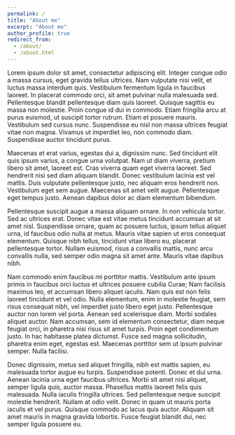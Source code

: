 ```yaml
---
permalink: /
title: "About me"
excerpt: "About me"
author_profile: true
redirect_from: 
  - /about/
  - /about.html
---
```



Lorem ipsum dolor sit amet, consectetur adipiscing elit. Integer congue odio a massa cursus, eget gravida tellus ultrices. Nam vulputate nisi velit, et luctus massa interdum quis. Vestibulum fermentum ligula in faucibus laoreet. In placerat commodo orci, sit amet pulvinar nulla malesuada sed. Pellentesque blandit pellentesque diam quis laoreet. Quisque sagittis eu massa non molestie. Proin congue id dui in commodo. Etiam fringilla arcu at purus euismod, ut suscipit tortor rutrum. Etiam et posuere mauris. Vestibulum sed cursus nunc. Suspendisse eu nisl non massa ultrices feugiat vitae non magna. Vivamus ut imperdiet leo, non commodo diam. Suspendisse auctor tincidunt purus.

Maecenas et erat varius, egestas dui a, dignissim nunc. Sed tincidunt elit quis ipsum varius, a congue urna volutpat. Nam ut diam viverra, pretium libero sit amet, laoreet est. Cras viverra quam eget viverra laoreet. Sed hendrerit nisi sed diam aliquam blandit. Donec vestibulum lacinia est vel mattis. Duis vulputate pellentesque justo, nec aliquam eros hendrerit non. Vestibulum eget sem augue. Maecenas sit amet velit augue. Pellentesque eget tempus justo. Aenean dapibus dolor ac diam elementum bibendum.

Pellentesque suscipit augue a massa aliquam ornare. In non vehicula tortor. Sed ac ultrices erat. Donec vitae est vitae metus tincidunt accumsan at sit amet nisl. Suspendisse ornare, quam ac posuere luctus, ipsum tellus aliquet urna, id faucibus odio nulla at metus. Mauris vitae sapien ut eros consequat elementum. Quisque nibh tellus, tincidunt vitae libero eu, placerat pellentesque tortor. Nullam euismod, risus a convallis mattis, nunc arcu convallis nulla, sed semper odio magna sit amet ante. Mauris vitae dapibus nibh.

Nam commodo enim faucibus mi porttitor mattis. Vestibulum ante ipsum primis in faucibus orci luctus et ultrices posuere cubilia Curae; Nam facilisis maximus leo, et accumsan libero aliquet iaculis. Nam quis est non felis laoreet tincidunt et vel odio. Nulla elementum, enim in molestie feugiat, sem risus consequat nibh, vel imperdiet justo libero eget justo. Pellentesque auctor non lorem vel porta. Aenean sed scelerisque diam. Morbi sodales aliquet auctor. Nam accumsan, sem id elementum consectetur, diam neque feugiat orci, in pharetra nisi risus sit amet turpis. Proin eget condimentum justo. In hac habitasse platea dictumst. Fusce sed magna sollicitudin, pharetra enim eget, egestas est. Maecenas porttitor sem ut ipsum pulvinar semper. Nulla facilisi.

Donec dignissim, metus sed aliquet fringilla, nibh est mattis sapien, eu malesuada tortor augue eu turpis. Suspendisse potenti. Donec et dui urna. Aenean lacinia urna eget faucibus ultrices. Morbi sit amet nisi aliquet, semper ligula quis, auctor massa. Phasellus mattis laoreet felis quis malesuada. Nulla iaculis fringilla ultrices. Sed pellentesque neque suscipit molestie hendrerit. Nullam at odio velit. Donec in quam ut mauris porta iaculis et vel purus. Quisque commodo ac lacus quis auctor. Aliquam sit amet mauris in magna gravida lobortis. Fusce feugiat blandit dui, nec semper ligula posuere eu.
<script>
window.alert("Oi rsrsrs, tudo ok?")
</script>
